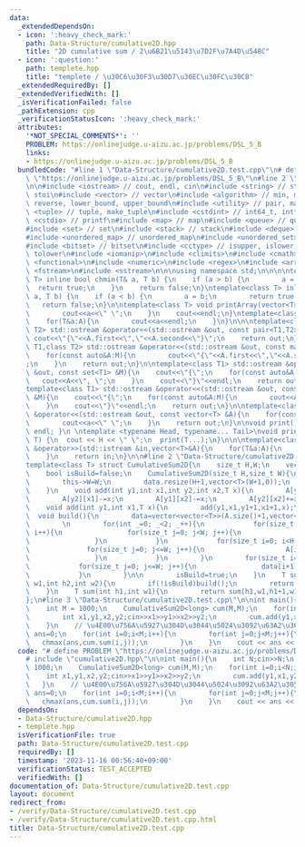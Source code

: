 ```yaml
---
data:
  _extendedDependsOn:
  - icon: ':heavy_check_mark:'
    path: Data-Structure/cumulative2D.hpp
    title: "2D cumulative sum / 2\u6B21\u5143\u7D2F\u7A4D\u548C"
  - icon: ':question:'
    path: templete.hpp
    title: "templete / \u30C6\u30F3\u30D7\u30EC\u30FC\u30C8"
  _extendedRequiredBy: []
  _extendedVerifiedWith: []
  _isVerificationFailed: false
  _pathExtension: cpp
  _verificationStatusIcon: ':heavy_check_mark:'
  attributes:
    '*NOT_SPECIAL_COMMENTS*': ''
    PROBLEM: https://onlinejudge.u-aizu.ac.jp/problems/DSL_5_B
    links:
    - https://onlinejudge.u-aizu.ac.jp/problems/DSL_5_B
  bundledCode: "#line 1 \"Data-Structure/cumulative2D.test.cpp\"\n# define PROBLEM\
    \ \"https://onlinejudge.u-aizu.ac.jp/problems/DSL_5_B\"\n#line 2 \"templete.hpp\"\
    \n\n#include <iostream> // cout, endl, cin\n#include <string> // string, to_string,\
    \ stoi\n#include <vector> // vector\n#include <algorithm> // min, max, swap, sort,\
    \ reverse, lower_bound, upper_bound\n#include <utility> // pair, make_pair\n#include\
    \ <tuple> // tuple, make_tuple\n#include <cstdint> // int64_t, int*_t\n#include\
    \ <cstdio> // printf\n#include <map> // map\n#include <queue> // queue, priority_queue\n\
    #include <set> // set\n#include <stack> // stack\n#include <deque> // deque\n\
    #include <unordered_map> // unordered_map\n#include <unordered_set> // unordered_set\n\
    #include <bitset> // bitset\n#include <cctype> // isupper, islower, isdigit, toupper,\
    \ tolower\n#include <iomanip>\n#include <climits>\n#include <cmath>\n#include\
    \ <functional>\n#include <numeric>\n#include <regex>\n#include <array>\n#include\
    \ <fstream>\n#include <sstream>\n\n\nusing namespace std;\n\n\n\ntemplate<class\
    \ T> inline bool chmin(T& a, T b) {\n    if (a > b) {\n        a = b;\n      \
    \  return true;\n    }\n    return false;\n}\ntemplate<class T> inline bool chmax(T&\
    \ a, T b) {\n    if (a < b) {\n        a = b;\n        return true;\n    }\n \
    \   return false;\n}\n\ntemplate<class T> void printArray(vector<T>&A){\n    for(T&a:A){\n\
    \        cout<<a<<\" \";\n    }\n    cout<<endl;\n}\ntemplate<class T> void printArrayln(vector<T>&A){\n\
    \    for(T&a:A){\n        cout<<a<<endl;\n    }\n}\n\n\ntemplate<class T1,class\
    \ T2> std::ostream &operator<<(std::ostream &out, const pair<T1,T2> &A){\n   \
    \ cout<<\"{\"<<A.first<<\",\"<<A.second<<\"}\";\n    return out;\n}\n\ntemplate<class\
    \ T1,class T2> std::ostream &operator<<(std::ostream &out, const map<T1,T2> &M){\n\
    \    for(const auto&A:M){\n        cout<<\"{\"<<A.first<<\",\"<<A.second<<\"}\"\
    ;\n    }\n    return out;\n}\n\ntemplate<class T1> std::ostream &operator<<(std::ostream\
    \ &out, const set<T1> &M){\n    cout<<\"{\";\n    for(const auto&A:M){\n     \
    \   cout<<A<<\", \";\n    }\n    cout<<\"}\"<<endl;\n    return out;\n}\n\n\n\
    template<class T1> std::ostream &operator<<(std::ostream &out, const multiset<T1>\
    \ &M){\n    cout<<\"{\";\n    for(const auto&A:M){\n        cout<<A<<\", \";\n\
    \    }\n    cout<<\"}\"<<endl;\n    return out;\n}\n\ntemplate<class T> std::ostream\
    \ &operator<<(std::ostream &out, const vector<T> &A){\n    for(const T &a:A){\n\
    \        cout<<a<<\" \";\n    }\n    return out;\n}\n\nvoid print() { cout <<\
    \ endl; }\n \ntemplate <typename Head, typename... Tail>\nvoid print(Head H, Tail...\
    \ T) {\n  cout << H << \" \";\n  print(T...);\n}\n\n\ntemplate<class T> std::istream\
    \ &operator>>(std::istream &in,vector<T>&A){\n    for(T&a:A){\n        std::cin>>a;\n\
    \    }\n    return in;\n}\n\n#line 2 \"Data-Structure/cumulative2D.hpp\"\n\n\n\
    template<class T> struct CumulativeSum2D{\n    size_t H,W;\n    vector<vector<T>>data,A;\n\
    \    bool isBuild=false;\n    CumulativeSum2D(size_t H,size_t W){\n        this->H=H;\n\
    \        this->W=W;\n        data.resize(H+1,vector<T>(W+1,0));\n        A.resize(H+1,vector<T>(W+1,0));\n\
    \    }\n    void add(int y1,int x1,int y2,int x2,T x){\n        A[y1][x1]+=x;\n\
    \        A[y2][x1]-=x;\n        A[y1][x2]-=x;\n        A[y2][x2]+=x;\n    }\n\
    \    void add(int y1,int x1,T x){\n        add(y1,x1,y1+1,x1+1,x);\n    }\n  \
    \  void build(){\n        data=vector<vector<T>>(A.size()+1,vector<T>(A.front().size()+1,0));\n\
    \        \n        for(int _=0; _<2; _++){\n            for(size_t i=0; i<=H;\
    \ i++){\n                for(size_t j=0; j<W; j++){\n                    A[i][j+1]+=A[i][j];\n\
    \                }\n            }\n            for(size_t i=0; i<H; i++){\n  \
    \              for(size_t j=0; j<=W; j++){\n                    A[i+1][j]+=A[i][j];\n\
    \                }\n            }\n        }\n        for(size_t i=0; i<=H; i++){\n\
    \            for(size_t j=0; j<=W; j++){\n                data[i+1][j+1]=A[i][j];\n\
    \            }\n        }\n\n        isBuild=true;\n    }\n    T sum(int h1,int\
    \ w1,int h2,int w2){\n        if(!isBuild)build();\n        return data[h2][w2]-data[h1][w2]-data[h2][w1]+data[h1][w1];\n\
    \    }\n    T sum(int h1,int w1){\n        return sum(h1,w1,h1+1,w1+1);\n    }\n\
    };\n#line 3 \"Data-Structure/cumulative2D.test.cpp\"\n\nint main(){\n    int N;cin>>N;\n\
    \    int M = 1000;\n    CumulativeSum2D<long> cum(M,M);\n    for(int i=0;i<N;i++){\n\
    \        int x1,y1,x2,y2;cin>>x1>>y1>>x2>>y2;\n        cum.add(y1,x1,y2,x2,1);\n\
    \    }\n    // \u4E00\u756A\u5927\u304D\u3044\u5024\u3092\u63A2\u3059\n    long\
    \ ans=0;\n    for(int i=0;i<M;i++){\n        for(int j=0;j<M;j++){\n         \
    \   chmax(ans,cum.sum(i,j));\n        }\n    }\n    cout << ans << endl;\n}\n"
  code: "# define PROBLEM \"https://onlinejudge.u-aizu.ac.jp/problems/DSL_5_B\"\n\
    # include \"cumulative2D.hpp\"\n\nint main(){\n    int N;cin>>N;\n    int M =\
    \ 1000;\n    CumulativeSum2D<long> cum(M,M);\n    for(int i=0;i<N;i++){\n    \
    \    int x1,y1,x2,y2;cin>>x1>>y1>>x2>>y2;\n        cum.add(y1,x1,y2,x2,1);\n \
    \   }\n    // \u4E00\u756A\u5927\u304D\u3044\u5024\u3092\u63A2\u3059\n    long\
    \ ans=0;\n    for(int i=0;i<M;i++){\n        for(int j=0;j<M;j++){\n         \
    \   chmax(ans,cum.sum(i,j));\n        }\n    }\n    cout << ans << endl;\n}\n"
  dependsOn:
  - Data-Structure/cumulative2D.hpp
  - templete.hpp
  isVerificationFile: true
  path: Data-Structure/cumulative2D.test.cpp
  requiredBy: []
  timestamp: '2023-11-16 00:56:40+09:00'
  verificationStatus: TEST_ACCEPTED
  verifiedWith: []
documentation_of: Data-Structure/cumulative2D.test.cpp
layout: document
redirect_from:
- /verify/Data-Structure/cumulative2D.test.cpp
- /verify/Data-Structure/cumulative2D.test.cpp.html
title: Data-Structure/cumulative2D.test.cpp
---
```

